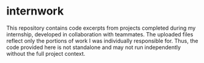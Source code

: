 # internwork
This repository contains code excerpts from projects completed during my internship, developed in collaboration with teammates. The uploaded files reflect only the portions of work I was individually responsible for. Thus, the code provided here is not standalone and may not run independently without the full project context.

